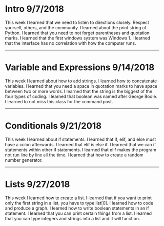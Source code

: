 # Intro 9/7/2018

This week I learned that we need to listen to directions closely. Respect yourself, others, and the community. I learned about the print string of Python. I learned that you need to not forget parentheses and quotation marks. I learned that the first windows system was Windows 1. I learned that the interface has no correlation with how the computer runs.

---

# Variable and Expressions 9/14/2018

This week I learned about how to add strings. I learned how to concatenate variables. I learned that you need a space in quotation marks to have space between two or more words. I learned that the string is the biggest of the four types of coding. I learned that boolean was named after George Boole. I learned to not miss this class for the command post.

---

# Conditionals 9/21/2018

This week I learned about if statements. I learned that if, elif, and else must have a colon afterwards. I learned that elif is else if. I learned that we can if statements within other if statements. I learned that elif makes the program not run line by line all the time. I learned that how to create a random number generator.

---

# Lists 9/27/2018

This week I learned how to create a list. I learned that if you want to print only the first string in a list, you have to type list[0]. I learned how to code and produce a graph. I learned how to write boolean statements in an if statement. I learned that you can print certain things from a list. I learned that you can type integers and strings into a list and it will function.

